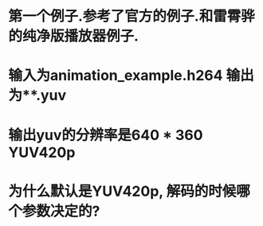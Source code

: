 # 第一个例子.参考了官方的例子.和雷霄骅的纯净版播放器例子.
# 输入为animation_example.h264 输出为**.yuv
# 输出yuv的分辨率是640 * 360 YUV420p
# 为什么默认是YUV420p, 解码的时候哪个参数决定的?
